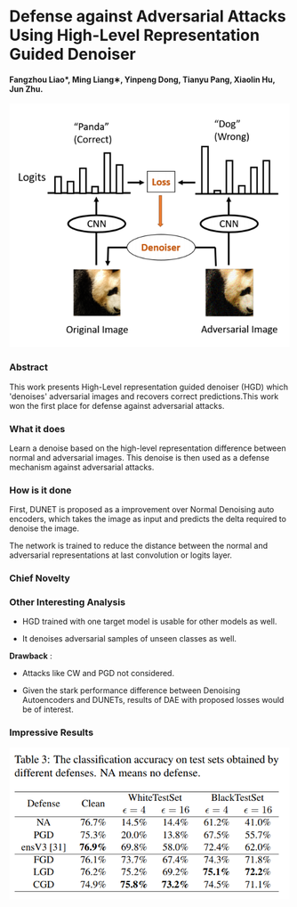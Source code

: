 # Defense against Adversarial Attacks Using High-Level Representation Guided Denoiser

#### Fangzhou Liao*, Ming Liang∗, Yinpeng Dong, Tianyu Pang, Xiaolin Hu, Jun Zhu.

<p align="center">
  <img src="img/guided_denoiser.png" style= "max-height:400; width: auto;" title="Guided Denoiser.">
</p>


### Abstract

This work presents High-Level representation guided denoiser (HGD) which 'denoises' adversarial images and recovers
correct predictions.This work won the first place for defense against adversarial attacks.

### What it does

Learn a denoise based on the high-level representation difference between normal and adversarial images. This denoise is
then used as a defense mechanism against adversarial attacks.

### How is it done

First, DUNET is proposed as a improvement over Normal Denoising auto encoders, which takes the image as input and
predicts the delta required to denoise the image.

The network is trained to reduce the distance between the normal and adversarial representations at last convolution or
logits layer.

### Chief Novelty


### Other Interesting Analysis

* HGD trained with one target model is usable for other models as well.

* It denoises adversarial samples of unseen classes as well.

**Drawback** :  

* Attacks like CW and PGD not considered.

* Given the stark performance difference between Denoising Autoencoders and DUNETs, results of DAE with proposed losses
would be of interest.

### Impressive Results


<p align="center">
  <img src="img/guided_denoiser_table.png" style= "max-height:400; width: auto;" title="Table for Guided Denoiser.">
</p>
